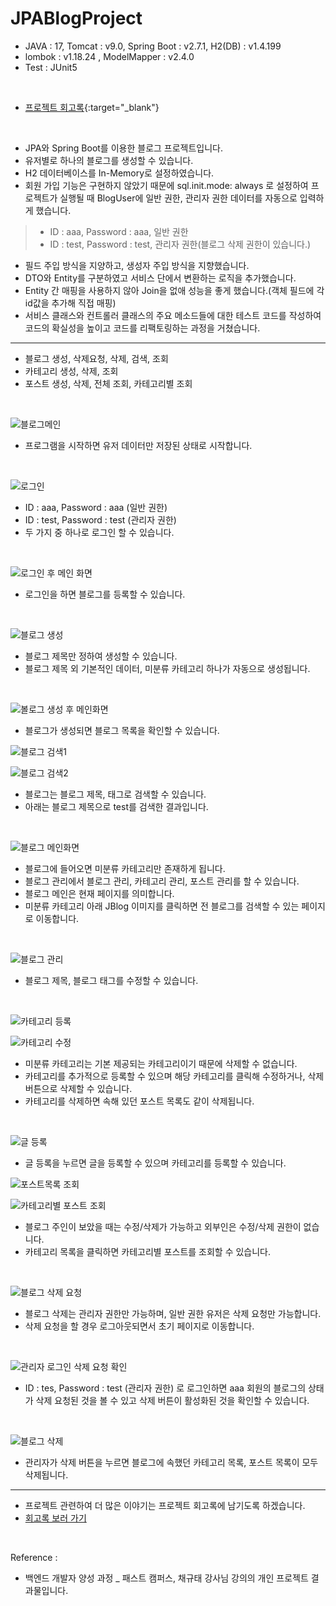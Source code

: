 # JPABlogProject

- JAVA : 17, Tomcat : v9.0, Spring Boot : v2.7.1, H2(DB) : v1.4.199 
- lombok : v1.18.24 , ModelMapper : v2.4.0
- Test : JUnit5

<br>

- [프로젝트 회고록](https://iheese.github.io/project/2022/08/22/jpablogproject/){:target="_blank"}

<br>

- JPA와 Spring Boot를 이용한 블로그 프로젝트입니다.
- 유저별로 하나의 블로그를 생성할 수 있습니다. 
- H2 데이터베이스를 In-Memory로 설정하였습니다. 
- 회원 가입 기능은 구현하지 않았기 때문에 sql.init.mode: always 로 설정하여 프로젝트가 실행될 때 BlogUser에 일반 권한, 관리자 권한 데이터를 자동으로 입력하게 했습니다. 
> - ID : aaa, Password : aaa, 일반 권한
> - ID : test, Password : test, 관리자 권한(블로그 삭제 권한이 있습니다.) 
- 필드 주입 방식을 지양하고, 생성자 주입 방식을 지향했습니다.
- DTO와 Entity를 구분하였고 서비스 단에서 변환하는 로직을 추가했습니다.
- Entity 간 매핑을 사용하지 않아 Join을 없애 성능을 좋게 했습니다.(객체 필드에 각 id값을 추가해 직접 매핑)
- 서비스 클래스와 컨트롤러 클래스의 주요 메소드들에 대한 테스트 코드를 작성하여 코드의 확실성을 높이고 코드를 리팩토링하는 과정을 거쳤습니다.

<hr>

- 블로그 생성, 삭제요청, 삭제, 검색, 조회
- 카테고리 생성, 삭제, 조회
- 포스트 생성, 삭제, 전체 조회, 카테고리별 조회

<br>

![블로그메인](https://user-images.githubusercontent.com/88040158/185576658-888f2145-e3e2-4a26-a089-2ca321c43639.png)

- 프로그램을 시작하면 유저 데이터만 저장된 상태로 시작합니다.

<br>

![로그인](https://user-images.githubusercontent.com/88040158/185576639-9c4ae5d7-bd33-4fb5-bd51-4b638b643d50.png)

- ID : aaa, Password : aaa (일반 권한)
- ID : test, Password : test (관리자 권한)
- 두 가지 중 하나로 로그인 할 수 있습니다. 

<br>

![로그인 후 메인 화면](https://user-images.githubusercontent.com/88040158/185576638-a2f10fd7-6dd8-43ba-b53b-3a5bfa22a60a.png)

- 로그인을 하면 블로그를 등록할 수 있습니다.

<br>

![블로그 생성](https://user-images.githubusercontent.com/88040158/185576656-b121f004-f4d4-48e7-ae1b-5b508e1ce4fd.png)

- 블로그 제목만 정하여 생성할 수 있습니다.
- 블로그 제목 외 기본적인 데이터, 미분류 카테고리 하나가 자동으로 생성됩니다.

<br>

![볼로그 생성 후 메인화면](https://user-images.githubusercontent.com/88040158/185576640-56536f9b-3fdc-438d-9b9b-d060a4b39461.png)

- 블로그가 생성되면 블로그 목록을 확인할 수 있습니다.

![블로그 검색1](https://user-images.githubusercontent.com/88040158/185582740-a3d48b76-2a19-4ec6-8cf2-bed1ccc3e5bf.png)


![블로그 검색2](https://user-images.githubusercontent.com/88040158/185582743-6eee3dd9-37ce-4cde-9c8c-ecd27571d7fb.png)

- 블로그는 블로그 제목, 태그로 검색할 수 있습니다.
- 아래는 블로그 제목으로 test를 검색한 결과입니다. 

<br>

![블로그 메인화면](https://user-images.githubusercontent.com/88040158/185576650-5a96a8b5-ea04-48cb-9a83-5ed49f30f16a.png)

- 블로그에 들어오면 미분류 카테고리만 존재하게 됩니다.
- 블로그 관리에서 블로그 관리, 카테고리 관리, 포스트 관리를 할 수 있습니다.
- 블로그 메인은 현재 페이지를 의미합니다.  
- 미분류 카테고리 아래 JBlog 이미지를 클릭하면 전 블로그를 검색할 수 있는 페이지로 이동합니다.

<br>

![블로그 관리](https://user-images.githubusercontent.com/88040158/185576645-96dca918-9237-4206-ba9c-2369671f49d7.png)

- 블로그 제목, 블로그 태그를 수정할 수 있습니다.

<br>

![카테고리 등록](https://user-images.githubusercontent.com/88040158/185576621-6f8dc33e-37b7-4f3e-a9ea-8b4089f15a39.png)


![카테고리 수정](https://user-images.githubusercontent.com/88040158/185576626-e0347234-cfe0-498c-b33f-ae880bb391ec.png)

- 미분류 카테고리는 기본 제공되는 카테고리이기 때문에 삭제할 수 없습니다.
- 카테고리를 추가적으로 등록할 수 있으며 해당 카테고리를 클릭해 수정하거나, 삭제 버튼으로 삭제할 수 있습니다. 
- 카테고리를 삭제하면 속해 있던 포스트 목록도 같이 삭제됩니다. 

<br>

![글 등록](https://user-images.githubusercontent.com/88040158/185576635-a063d234-5907-4b2a-9512-124923d539cd.png)

- 글 등록을 누르면 글을 등록할 수 있으며 카테고리를 등록할 수 있습니다.

![포스트목록 조회](https://user-images.githubusercontent.com/88040158/185582728-edb1e579-c09d-4393-a870-d457a276a90e.png)


![카테고리별 포스트 조회](https://user-images.githubusercontent.com/88040158/185582745-6e026ab7-e675-46cf-929b-fdb2270dde16.png)

- 블로그 주인이 보았을 때는 수정/삭제가 가능하고 외부인은 수정/삭제 권한이 없습니다.
- 카테고리 목록을 클릭하면 카테고리별 포스트를 조회할 수 있습니다. 

<br>

![블로그 삭제 요청](https://user-images.githubusercontent.com/88040158/185576652-c6dc715d-8078-470c-8002-cb4ea7625aa6.png)

- 블로그 삭제는 관리자 권한만 가능하며, 일반 권한 유저은 삭제 요청만 가능합니다. 
- 삭제 요청을 할 경우 로그아웃되면서 초기 페이지로 이동합니다.

<br>

![관리자 로그인 삭제 요청 확인](https://user-images.githubusercontent.com/88040158/185576633-92829999-3197-433e-bb2c-6bbf4f79b45e.png)

- ID : tes, Password : test (관리자 권한) 로 로그인하면 aaa 회원의 블로그의 상태가 삭제 요청된 것을 볼 수 있고 삭제 버튼이 활성화된 것을 확인할 수 있습니다.

<br>

![블로그 삭제](https://user-images.githubusercontent.com/88040158/185576654-36d105b1-2dde-4987-9572-2421da962026.png)

- 관리자가 삭제 버튼을 누르면 블로그에 속했던 카테고리 목록, 포스트 목록이 모두 삭제됩니다.

<hr>

- 프로젝트 관련하여 더 많은 이야기는 프로젝트 회고록에 남기도록 하겠습니다.
- <a href="https://iheese.github.io/project/2022/08/22/jpablogproject/" target="_blank">회고록 보러 가기</a>

<br>

Reference :

- 백엔드 개발자 양성 과정 _ 패스트 캠퍼스, 채규태 강사님 강의의 개인 프로젝트 결과물입니다.
